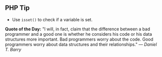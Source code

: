## PHP Tip
- Use `isset()` to check if a variable is set.  

**Quote of the Day:** "I will, in fact, claim that the difference between a bad programmer and a good one is whether he considers his code or his data structures more important. Bad programmers worry about the code. Good programmers worry about data structures and their relationships." — *Daniel T. Barry*  
